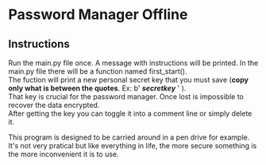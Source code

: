 # Password Manager Offline

## Instructions
Run the main.py file once. A message with instructions will be printed.
In the main.py file there will be a function named first_start(). <br>
The fuction will print a new personal secret key that you must save (**copy only what is between the quotes**. Ex: b' ___secretkey___ ' ). <br>
That key is crucial for the password manager. Once lost is impossible to recover the data encrypted. <br>
After getting the key you can toggle it into a comment line or simply delete it.

This program is designed to be carried around in a pen drive for example. It's not very pratical but like everything in life, the more secure something is
the more inconvenient it is to use.
